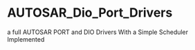 # AUTOSAR_Dio_Port_Drivers
a full AUTOSAR PORT and DIO Drivers With a Simple Scheduler Implemented 
